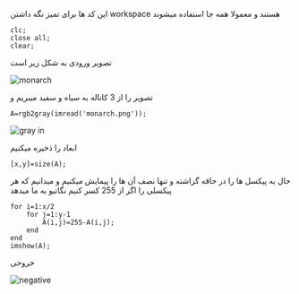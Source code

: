 این کد ها برای تمیز نگه داشتن workspace هستند و معمولا همه جا استفاده میشوند
```
clc;
close all;
clear;
```

تصویر ورودی به شکل زیر است

![monarch](https://user-images.githubusercontent.com/94211519/163608488-4090e18f-2c65-4a94-a2de-6acad43ba90e.png)


تصویر را از 3 کاناله به سیاه و سفید میبریم و 
```
A=rgb2gray(imread('monarch.png'));
```
![gray in](https://user-images.githubusercontent.com/94211519/163608507-5269505c-1a4e-407f-9faf-85ede3710838.jpg)


ابعاد را ذخیره میکنیم
```
[x,y]=size(A);
```

حال به پیکسل ها را در حاقه گزاشته و تنها نصف آن ها را پیمایش میکنیم و میدانیم که هر پیکسلی را اگر از 255 کسر کنیم نگاتیو به ما میدهد 

```
for i=1:x/2
    for j=1:y-1
        A(i,j)=255-A(i,j);
    end
end
imshow(A);
```

خروحی

![negative](https://user-images.githubusercontent.com/94211519/163622459-aade061d-d6f8-423c-95b6-0312a795e827.jpg)

